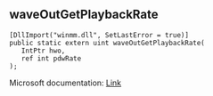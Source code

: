 ## waveOutGetPlaybackRate

```
[DllImport("winmm.dll", SetLastError = true)]
public static extern uint waveOutGetPlaybackRate(
   IntPtr hwo,
   ref int pdwRate
);
```

Microsoft documentation: [Link](https://learn.microsoft.com/en-us/previous-versions/dd743862(v=vs.85))
